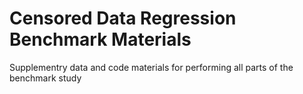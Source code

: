 # Censored Data Regression Benchmark Materials

Supplementry data and code materials for performing all parts of the benchmark study
